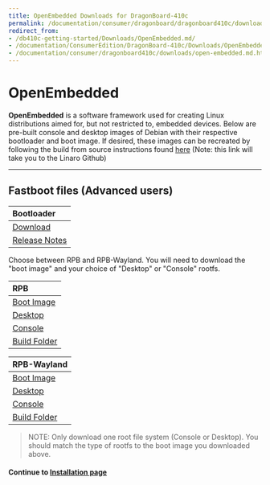 ```yaml
---
title: OpenEmbedded Downloads for DragonBoard-410c
permalink: /documentation/consumer/dragonboard/dragonboard410c/downloads/open-embedded.md.html
redirect_from:
- /db410c-getting-started/Downloads/OpenEmbedded.md/
- /documentation/ConsumerEdition/DragonBoard-410c/Downloads/OpenEmbedded.md.html
- /documentation/consumer/dragonboard410c/downloads/open-embedded.md.html
---
```

# OpenEmbedded

**OpenEmbedded** is a software framework used for creating Linux distributions aimed for, but not restricted to, embedded devices. Below are pre-built console and desktop images of Debian with their respective bootloader and boot image. If desired, these images can be recreated by following the build from source instructions found [here](https://github.com/Linaro/documentation/blob/master/Reference-Platform/CECommon/OE.md) (Note: this link will take you to the Linaro Github)

***

## Fastboot files (Advanced users)

| Bootloader                                                                                                                              |
|:----------------------------------------------------------------------------------------------------------------------------------------|
| [Download](http://releases.linaro.org/96boards/dragonboard410c/linaro/rescue/latest/dragonboard-410c-bootloader-emmc-linux-*.zip)        |
| [Release Notes](http://releases.linaro.org/96boards/dragonboard410c/linaro/rescue/latest/)      |

Choose between RPB and RPB-Wayland. You will need to download the "boot image" and your choice of "Desktop" or "Console" rootfs.

| RPB                                                                                                                                     |
|:----------------------------------------------------------------------------------------------------------------------------------------|
| [Boot Image](https://releases.linaro.org/96boards/dragonboard410c/linaro/openembedded/latest/rpb/boot--*-dragonboard-410c-*.img) |
| [Desktop](https://releases.linaro.org/96boards/dragonboard410c/linaro/openembedded/latest/rpb/rpb-desktop-image-dragonboard-410c-*.rootfs.ext4.gz) |
| [Console](https://releases.linaro.org/96boards/dragonboard410c/linaro/openembedded/latest/rpb/rpb-console-image-dragonboard-410c-*.rootfs.ext4.gz) |
| [Build Folder](https://releases.linaro.org/96boards/dragonboard410c/linaro/openembedded/latest/) |

| RPB-Wayland                                                                                                                             |
|:----------------------------------------------------------------------------------------------------------------------------------------|
| [Boot Image](https://releases.linaro.org/96boards/dragonboard410c/linaro/openembedded/latest/rpb-wayland/boot--*-dragonboard-410c-*.img) |
| [Desktop](https://releases.linaro.org/96boards/dragonboard410c/linaro/openembedded/latest/rpb-wayland/rpb-weston-image-dragonboard-410c-*.rootfs.ext4.gz) |
| [Console](https://releases.linaro.org/96boards/dragonboard410c/linaro/openembedded/latest/rpb-wayland/rpb-console-image-dragonboard-410c-*.rootfs.ext4.gz) |
| [Build Folder](https://releases.linaro.org/96boards/dragonboard410c/linaro/openembedded/latest/) |

> NOTE: Only download one root file system (Console or Desktop). You should match the type of rootfs to the boot image you downloaded above.

#### Continue to [Installation page](../installation/)
